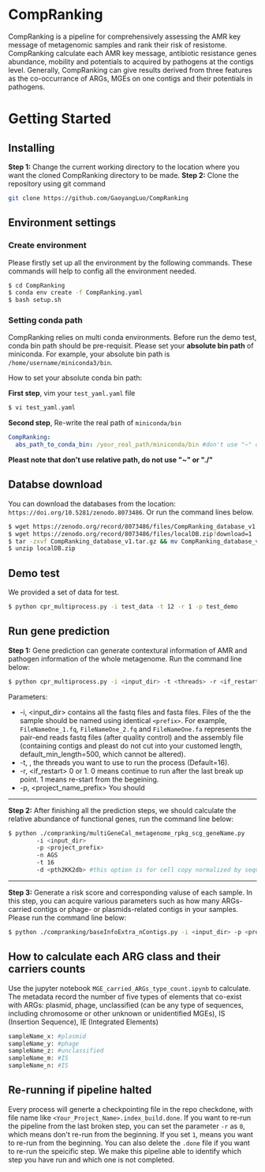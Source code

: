 # CompRanking

CompRanking is a pipeline for comprehensively assessing the AMR key message of metagenomic samples and rank their risk of resistome. CompRanking calculate each AMR key message, antibiotic resistance genes abundance, mobility and potentials to acquired by pathogens at the contigs level. Generally, CompRanking can give results derived from three features as the co-occurrance of ARGs, MGEs on one contigs and their potentials in pathogens.

# Getting Started
## Installing
**Step 1:** Change the current working directory to the location where you want the cloned CompRanking directory to be made. **Step 2:** Clone the repository using git command
```sh
git clone https://github.com/GaoyangLuo/CompRanking
```

## Environment settings
### Create environment
Please firstly set up all the environment by the following commands. These commands will help to config all the environment needed.
```sh
$ cd CompRanking
$ conda env create -f CompRanking.yaml
$ bash setup.sh
```
### Setting conda path
CompRanking relies on multi conda environments. Before run the demo test, conda bin path should be pre-requisit. Please set your **absolute bin path** of miniconda. For example, your absolute bin path is `/home/username/miniconda3/bin`.

How to set your absolute conda bin path:

**First step**, vim your `test_yaml.yaml` file
```sh
$ vi test_yaml.yaml
```
**Second step**, Re-write the real path of `miniconda/bin`
```yaml
CompRanking:
  abs_path_to_conda_bin: /your_real_path/miniconda/bin #don't use "~" or "./", please use absolute path
```
**Pleast note that don't use relative path, do not use "~" or "./"**

## Databse download
You can download the databases from the location: `https://doi.org/10.5281/zenodo.8073486`. Or run the command lines below.
```sh
$ wget https://zenodo.org/record/8073486/files/CompRanking_database_v1.tar.gz?download=1
$ wget https://zenodo.org/record/8073486/files/localDB.zip?download=1
$ tar -zxvf CompRanking_database_v1.tar.gz && mv CompRanking_database_v1 databases
$ unzip localDB.zip
```

## Demo test
We provided a set of data for test.
```sh
$ python cpr_multiprocess.py -i test_data -t 12 -r 1 -p test_demo
``` 

## Run gene prediction
**Step 1:** Gene prediction can generate contextural information of AMR and pathogen information of the whole metagenome. Run the command line below:
```sh
$ python cpr_multiprocess.py -i <input_dir> -t <threads> -r <if_restart> -p <project_name_prefix>
``` 

Parameters: 
- -i, <input_dir> contains all the fastq files and fasta files. Files of the the sample should be named using identical `<prefix>`. For example, `FileNameOne_1.fq`, `FileNameOne_2.fq` and `FileNameOne.fa` represents the pair-end reads fastq files (after quality control) and the assembly file (containing contigs and pleast do not cut into your customed length, default_min_length=500, which cannot be altered).
- -t, <threads>, the threads you want to use to run the process (Default=16).
- -r, <if_restart> 0 or 1. 0 means continue to run after the last break up point. 1 means re-start from the begeining.
- -p, <project_name_prefix> You should

---

**Step 2:** After finishing all the prediction steps, we should calculate the relative abundance of functional genes, run the command line below:
```sh
$ python ./compranking/multiGeneCal_metagenome_rpkg_scg_geneName.py 
        -i <input_dir> 
        -p <project_prefix> 
        -n AGS
        -t 16
        -d <pth2KK2db> #this option is for cell copy normalized by sequence abundance, need to run multiGeneCal_cellkk2_argranker.py
```

---

**Step 3:** Generate a risk score and corresponding valuse of each sample. In this step, you can acquire various parameters such as how many ARGs-carried contigs or phage- or plasmids-related contigs in your samples. Please run the command line below:
```sh
$ python ./compranking/baseInfoExtra_nContigs.py -i <input_dir> -p <project_name_prefix>
```

## How to calculate each ARG class and their carriers counts

Use the jupyter notebook `MGE_carried_ARGs_type_count.ipynb` to calculate. The metadata record the number of five types of elements that co-exist with ARGs: plasmid, phage, unclassified (can be any type of sequences, including chromosome or other unknown or unidentified MGEs), IS (Insertion Sequence), IE (Integrated Elements) 
```sh
sampleName_x: #plasmid
sampleName_y: #phage
sampleName_z: #unclassified
sampleName_m: #IS
sampleName_n: #IS
```

## Re-running if pipeline halted
Every process will generte a checkpointing file in the repo checkdone, with file name like `<Your_Project_Name>.index_build.done`. If you want to re-run the pipeline from the last broken step, you can set the parameter `-r` as `0`, which means don't re-run from the beginning. If you set `1`, means you want to re-run from the beginning. You can also delete the `.done` file if you want to re-run the speicific step. We make this pipeline able to identify which step you have run and which one is not completed.
